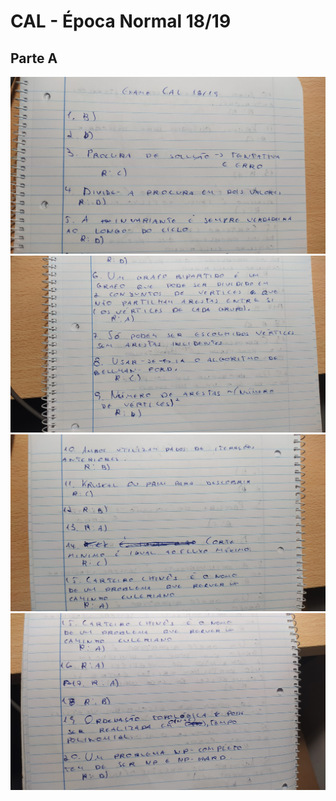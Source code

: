 # CAL - Época Normal 18/19

## Parte A
![](Images/1.jpeg)
![](Images/2.jpeg)
![](Images/3.jpeg)
![](Images/4.jpeg)
